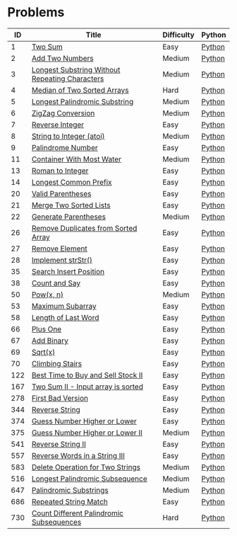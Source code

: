 # Problems

|ID  | Title | Difficulty | Python |
|----|-------|------------|--------|
|1   | [Two Sum](https://leetcode.com/problems/two-sum/) | Easy | [Python](Problems/two-sum.py) |
|2   | [Add Two Numbers](https://leetcode.com/problems/add-two-numbers/) | Medium | [Python](Problems/add-two-numbers.py) |
|3   | [Longest Substring Without Repeating Characters](https://leetcode.com/problems/longest-substring-without-repeating-characters/) | Medium | [Python](Problems/longest-substring-without-repeating-characters.py) |
|4   | [Median of Two Sorted Arrays](https://leetcode.com/problems/median-of-two-sorted-arrays/) | Hard | [Python](Problems/median-of-two-sorted-arrays.py)
|5   | [Longest Palindromic Substring](https://leetcode.com/problems/longest-palindromic-substring/) | Medium | [Python](Problems/longest-palindromic-substring.py)
|6   | [ZigZag Conversion](https://leetcode.com/problems/zigzag-conversion/) | Medium | [Python](Problems/zigzag-conversion.py)
|7   | [Reverse Integer](https://leetcode.com/problems/reverse-integer/) | Easy | [Python](Problems/reverse-integer.py) |
|8   | [String to Integer (atoi)](https://leetcode.com/problems/string-to-integer-atoi/) | Medium | [Python](Problems/string-to-integer-atoi.py)
|9   | [Palindrome Number](https://leetcode.com/problems/palindrome-number/) | Easy | [Python](Problems/palindrome-number.py) |
|11  | [Container With Most Water](https://leetcode.com/problems/container-with-most-water/) | Medium | [Python](Problems/container-with-most-water.py) |
|13  | [Roman to Integer](https://leetcode.com/problems/roman-to-integer/) | Easy | [Python](Problems/roman-to-integer.py) |
|14  | [Longest Common Prefix](https://leetcode.com/problems/longest-common-prefix/) | Easy | [Python](Problems/longest-common-prefix.py) |
|20  | [Valid Parentheses](https://leetcode.com/problems/valid-parentheses/) | Easy | [Python](Problems/valid-parentheses.py) |
|21  | [Merge Two Sorted Lists](https://leetcode.com/problems/merge-two-sorted-lists/) | Easy | [Python](Problems/merge-two-sorted-lists.py) |
|22  | [Generate Parentheses](https://leetcode.com/problems/generate-parentheses/) | Medium | [Python](Problems/generate-parentheses.py) |
|26  | [Remove Duplicates from Sorted Array](https://leetcode.com/problems/remove-duplicates-from-sorted-array/) | Easy | [Python](Problems/remove-duplicates-from-sorted-array.py) |
|27  | [Remove Element](https://leetcode.com/problems/remove-element/) | Easy | [Python](Problems/remove-element.py) |
|28  | [Implement strStr()](https://leetcode.com/problems/implement-strstr/) | Easy | [Python](Problems/implement-strstr.py) |
|35  | [Search Insert Position](https://leetcode.com/problems/search-insert-position/) | Easy | [Python](Problems/search-insert-position.py) |
|38  | [Count and Say](https://leetcode.com/problems/count-and-say/) | Easy | [Python](Problems/count-and-say.py) |
|50  | [Pow(x, n)](https://leetcode.com/problems/powx-n/) | Medium | [Python](Problems/powx-n.py) |
|53  | [Maximum Subarray](https://leetcode.com/problems/maximum-subarray/) | Easy | [Python](Problems/maximum-subarray.py) |
|58  | [Length of Last Word](https://leetcode.com/problems/length-of-last-word/) | Easy | [Python](Problems/length-of-last-word.py)
|66  | [Plus One](https://leetcode.com/problems/plus-one/) | Easy | [Python](Problems/plus-one.py) |
|67  | [Add Binary](https://leetcode.com/problems/add-binary/) | Easy | [Python](Problems/add-binary.py) |
|69  | [Sqrt(x)](https://leetcode.com/problems/sqrtx/) | Easy | [Python](Problems/sqrtx.py) |
|70  | [Climbing Stairs](https://leetcode.com/problems/climbing-stairs/) | Easy | [Python](Problems/climbing-stairs.py)
|122 | [Best Time to Buy and Sell Stock II](https://leetcode.com/problems/best-time-to-buy-and-sell-stock-ii/) | Easy | [Python](Problems/best-time-to-buy-and-sell-stock-ii.py) |
|167 | [Two Sum II - Input array is sorted](https://leetcode.com/problems/two-sum-ii-input-array-is-sorted/) | Easy | [Python](Problems/two-sum-ii-input-array-is-sorted.py) |
|278 | [First Bad Version](https://leetcode.com/problems/first-bad-version/) | Easy | [Python](Problems/first-bad-version.py) |
|344 | [Reverse String](https://leetcode.com/problems/reverse-string/) | Easy | [Python](Problems/reverse-string.py)
|374 | [Guess Number Higher or Lower](https://leetcode.com/problems/guess-number-higher-or-lower/) | Easy | [Python](Problems/guess-number-higher-or-lower.py) |
|375 | [Guess Number Higher or Lower II](https://leetcode.com/problems/guess-number-higher-or-lower-ii/) | Medium | [Python](Problems/guess-number-higher-or-lower-ii.py) |
|541 | [Reverse String II](https://leetcode.com/problems/reverse-string-ii/) | Easy | [Python](Problems/reverse-string-ii.py)
|557 | [Reverse Words in a String III](https://leetcode.com/problems/reverse-words-in-a-string-iii/) | Easy | [Python](Problems/reverse-words-in-a-string-iii.py)
|583 | [Delete Operation for Two Strings](https://leetcode.com/problems/delete-operation-for-two-strings/) | Medium | [Python](Problems/delete-operation-for-two-strings.py) |
|516 | [Longest Palindromic Subsequence](https://leetcode.com/problems/longest-palindromic-subsequence/) | Medium | [Python](Problems/longest-palindromic-subsequence.py)
|647 | [Palindromic Substrings](https://leetcode.com/problems/palindromic-substrings/) | Medium | [Python](Problems/palindromic-substrings.py)
|686 | [Repeated String Match](https://leetcode.com/problems/repeated-string-match/) | Easy | [Python](Problems/repeated-string-match.py) |
|730 | [Count Different Palindromic Subsequences](https://leetcode.com/problems/count-different-palindromic-subsequences/) | Hard | [Python](Problems/count-different-palindromic-subsequences.py)
